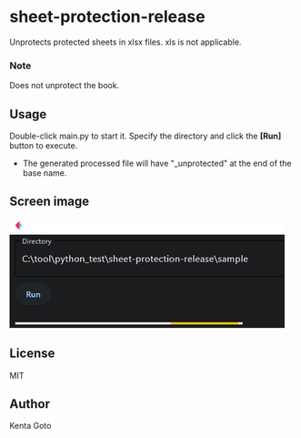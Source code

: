 # sheet-protection-release
Unprotects protected sheets in xlsx files. xls is not applicable.

### Note
Does not unprotect the book.

## Usage
Double-click main.py to start it.
Specify the directory and click the **[Run]** button to execute.

* The generated processed file will have "_unprotected" at the end of the base name.

## Screen image

![screen-image](img/screen-image.png)

## License
MIT

## Author
Kenta Goto
